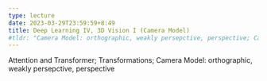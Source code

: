 ```yaml
---
type: lecture
date: 2023-03-29T23:59:59+8:49
title: Deep Learning IV, 3D Vision I (Camera Model)
#tldr: "Camera Model: orthographic, weakly persepctive, perspective; Camera Calibration"
---
```

Attention and Transformer; Transformations; Camera Model: orthographic, weakly persepctive, perspective

